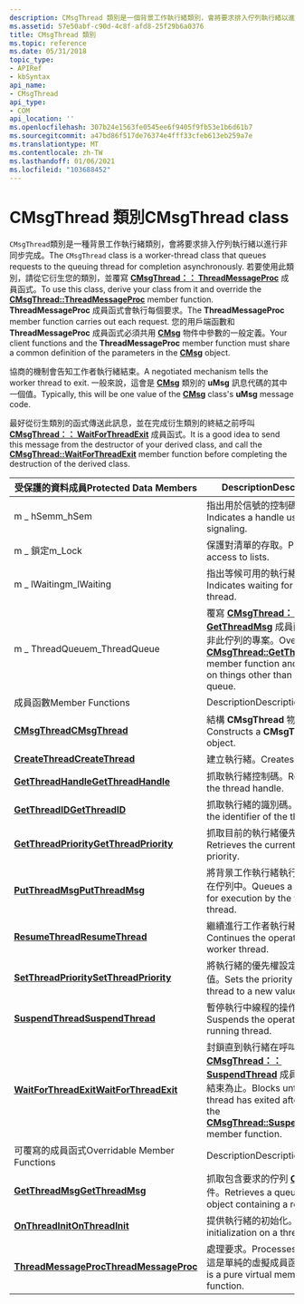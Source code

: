 ```yaml
---
description: CMsgThread 類別是一個背景工作執行緒類別，會將要求排入佇列執行緒以進行非同步完成。
ms.assetid: 57e50abf-c90d-4c8f-afd8-25f29b6a0376
title: CMsgThread 類別
ms.topic: reference
ms.date: 05/31/2018
topic_type:
- APIRef
- kbSyntax
api_name:
- CMsgThread
api_type:
- COM
api_location: ''
ms.openlocfilehash: 307b24e1563fe0545ee6f9405f9fb53e1b6d61b7
ms.sourcegitcommit: a47bd86f517de76374e4fff33cfeb613eb259a7e
ms.translationtype: MT
ms.contentlocale: zh-TW
ms.lasthandoff: 01/06/2021
ms.locfileid: "103688452"
---
```

# <a name="cmsgthread-class"></a><span data-ttu-id="9b17a-103">CMsgThread 類別</span><span class="sxs-lookup"><span data-stu-id="9b17a-103">CMsgThread class</span></span>

<span data-ttu-id="9b17a-104">`CMsgThread`類別是一種背景工作執行緒類別，會將要求排入佇列執行緒以進行非同步完成。</span><span class="sxs-lookup"><span data-stu-id="9b17a-104">The `CMsgThread` class is a worker-thread class that queues requests to the queuing thread for completion asynchronously.</span></span> <span data-ttu-id="9b17a-105">若要使用此類別，請從它衍生您的類別，並覆寫 [**CMsgThread：： ThreadMessageProc**](cmsgthread-threadmessageproc.md) 成員函式。</span><span class="sxs-lookup"><span data-stu-id="9b17a-105">To use this class, derive your class from it and override the [**CMsgThread::ThreadMessageProc**](cmsgthread-threadmessageproc.md) member function.</span></span> <span data-ttu-id="9b17a-106">**ThreadMessageProc** 成員函式會執行每個要求。</span><span class="sxs-lookup"><span data-stu-id="9b17a-106">The **ThreadMessageProc** member function carries out each request.</span></span> <span data-ttu-id="9b17a-107">您的用戶端函數和 **ThreadMessageProc** 成員函式必須共用 [**CMsg**](cmsg.md) 物件中參數的一般定義。</span><span class="sxs-lookup"><span data-stu-id="9b17a-107">Your client functions and the **ThreadMessageProc** member function must share a common definition of the parameters in the [**CMsg**](cmsg.md) object.</span></span>

<span data-ttu-id="9b17a-108">協商的機制會告知工作者執行緒結束。</span><span class="sxs-lookup"><span data-stu-id="9b17a-108">A negotiated mechanism tells the worker thread to exit.</span></span> <span data-ttu-id="9b17a-109">一般來說，這會是 [**CMsg**](cmsg.md) 類別的 **uMsg** 訊息代碼的其中一個值。</span><span class="sxs-lookup"><span data-stu-id="9b17a-109">Typically, this will be one value of the [**CMsg**](cmsg.md) class's **uMsg** message code.</span></span>

<span data-ttu-id="9b17a-110">最好從衍生類別的函式傳送此訊息，並在完成衍生類別的終結之前呼叫 [**CMsgThread：： WaitForThreadExit**](cmsgthread-waitforthreadexit.md) 成員函式。</span><span class="sxs-lookup"><span data-stu-id="9b17a-110">It is a good idea to send this message from the destructor of your derived class, and call the [**CMsgThread::WaitForThreadExit**](cmsgthread-waitforthreadexit.md) member function before completing the destruction of the derived class.</span></span>



| <span data-ttu-id="9b17a-111">受保護的資料成員</span><span class="sxs-lookup"><span data-stu-id="9b17a-111">Protected Data Members</span></span>                                    | <span data-ttu-id="9b17a-112">Description</span><span class="sxs-lookup"><span data-stu-id="9b17a-112">Description</span></span>                                                                                                                           |
|-----------------------------------------------------------|---------------------------------------------------------------------------------------------------------------------------------------|
| <span data-ttu-id="9b17a-113">m \_ hSem</span><span class="sxs-lookup"><span data-stu-id="9b17a-113">m\_hSem</span></span>                                                   | <span data-ttu-id="9b17a-114">指出用於信號的控制碼。</span><span class="sxs-lookup"><span data-stu-id="9b17a-114">Indicates a handle used for signaling.</span></span>                                                                                                |
| <span data-ttu-id="9b17a-115">m \_ 鎖定</span><span class="sxs-lookup"><span data-stu-id="9b17a-115">m\_Lock</span></span>                                                   | <span data-ttu-id="9b17a-116">保護對清單的存取。</span><span class="sxs-lookup"><span data-stu-id="9b17a-116">Protects access to lists.</span></span>                                                                                                             |
| <span data-ttu-id="9b17a-117">m \_ lWaiting</span><span class="sxs-lookup"><span data-stu-id="9b17a-117">m\_lWaiting</span></span>                                               | <span data-ttu-id="9b17a-118">指出等候可用的執行緒。</span><span class="sxs-lookup"><span data-stu-id="9b17a-118">Indicates waiting for a free thread.</span></span>                                                                                                  |
| <span data-ttu-id="9b17a-119">m \_ ThreadQueue</span><span class="sxs-lookup"><span data-stu-id="9b17a-119">m\_ThreadQueue</span></span>                                            | <span data-ttu-id="9b17a-120">覆寫 [**CMsgThread：： GetThreadMsg**](cmsgthread-getthreadmsg.md) 成員函式和封鎖非此佇列的專案。</span><span class="sxs-lookup"><span data-stu-id="9b17a-120">Overrides the [**CMsgThread::GetThreadMsg**](cmsgthread-getthreadmsg.md) member function and blocks on things other than this queue.</span></span> |
| <span data-ttu-id="9b17a-121">成員函數</span><span class="sxs-lookup"><span data-stu-id="9b17a-121">Member Functions</span></span>                                          | <span data-ttu-id="9b17a-122">Description</span><span class="sxs-lookup"><span data-stu-id="9b17a-122">Description</span></span>                                                                                                                           |
| [<span data-ttu-id="9b17a-123">**CMsgThread**</span><span class="sxs-lookup"><span data-stu-id="9b17a-123">**CMsgThread**</span></span>](cmsgthread-cmsgthread.md)               | <span data-ttu-id="9b17a-124">結構 **CMsgThread** 物件。</span><span class="sxs-lookup"><span data-stu-id="9b17a-124">Constructs a **CMsgThread** object.</span></span>                                                                                                   |
| [<span data-ttu-id="9b17a-125">**CreateThread**</span><span class="sxs-lookup"><span data-stu-id="9b17a-125">**CreateThread**</span></span>](cmsgthread-createthread.md)           | <span data-ttu-id="9b17a-126">建立執行緒。</span><span class="sxs-lookup"><span data-stu-id="9b17a-126">Creates a thread.</span></span>                                                                                                                     |
| [<span data-ttu-id="9b17a-127">**GetThreadHandle**</span><span class="sxs-lookup"><span data-stu-id="9b17a-127">**GetThreadHandle**</span></span>](cmsgthread-getthreadhandle.md)     | <span data-ttu-id="9b17a-128">抓取執行緒控制碼。</span><span class="sxs-lookup"><span data-stu-id="9b17a-128">Retrieves the thread handle.</span></span>                                                                                                          |
| [<span data-ttu-id="9b17a-129">**GetThreadID**</span><span class="sxs-lookup"><span data-stu-id="9b17a-129">**GetThreadID**</span></span>](cmsgthread-getthreadid.md)             | <span data-ttu-id="9b17a-130">抓取執行緒的識別碼。</span><span class="sxs-lookup"><span data-stu-id="9b17a-130">Retrieves the identifier of the thread.</span></span>                                                                                               |
| [<span data-ttu-id="9b17a-131">**GetThreadPriority**</span><span class="sxs-lookup"><span data-stu-id="9b17a-131">**GetThreadPriority**</span></span>](cmsgthread-getthreadpriority.md) | <span data-ttu-id="9b17a-132">抓取目前的執行緒優先權。</span><span class="sxs-lookup"><span data-stu-id="9b17a-132">Retrieves the current thread priority.</span></span>                                                                                                |
| [<span data-ttu-id="9b17a-133">**PutThreadMsg**</span><span class="sxs-lookup"><span data-stu-id="9b17a-133">**PutThreadMsg**</span></span>](cmsgthread-putthreadmsg.md)           | <span data-ttu-id="9b17a-134">將背景工作執行緒執行的要求排在佇列中。</span><span class="sxs-lookup"><span data-stu-id="9b17a-134">Queues a request for execution by the worker thread.</span></span>                                                                                  |
| [<span data-ttu-id="9b17a-135">**ResumeThread**</span><span class="sxs-lookup"><span data-stu-id="9b17a-135">**ResumeThread**</span></span>](cmsgthread-resumethread.md)           | <span data-ttu-id="9b17a-136">繼續進行工作者執行緒的操作。</span><span class="sxs-lookup"><span data-stu-id="9b17a-136">Continues the operation of the worker thread.</span></span>                                                                                         |
| [<span data-ttu-id="9b17a-137">**SetThreadPriority**</span><span class="sxs-lookup"><span data-stu-id="9b17a-137">**SetThreadPriority**</span></span>](cmsgthread-setthreadpriority.md) | <span data-ttu-id="9b17a-138">將執行緒的優先權設定為新的值。</span><span class="sxs-lookup"><span data-stu-id="9b17a-138">Sets the priority of the thread to a new value.</span></span>                                                                                       |
| [<span data-ttu-id="9b17a-139">**SuspendThread**</span><span class="sxs-lookup"><span data-stu-id="9b17a-139">**SuspendThread**</span></span>](cmsgthread-suspendthread.md)         | <span data-ttu-id="9b17a-140">暫停執行中線程的操作。</span><span class="sxs-lookup"><span data-stu-id="9b17a-140">Suspends the operation of a running thread.</span></span>                                                                                           |
| [<span data-ttu-id="9b17a-141">**WaitForThreadExit**</span><span class="sxs-lookup"><span data-stu-id="9b17a-141">**WaitForThreadExit**</span></span>](cmsgthread-waitforthreadexit.md) | <span data-ttu-id="9b17a-142">封鎖直到執行緒在呼叫 [**CMsgThread：： SuspendThread**](cmsgthread-suspendthread.md) 成員函式之後結束為止。</span><span class="sxs-lookup"><span data-stu-id="9b17a-142">Blocks until the thread has exited after a call to the [**CMsgThread::SuspendThread**](cmsgthread-suspendthread.md) member function.</span></span> |
| <span data-ttu-id="9b17a-143">可覆寫的成員函式</span><span class="sxs-lookup"><span data-stu-id="9b17a-143">Overridable Member Functions</span></span>                              | <span data-ttu-id="9b17a-144">Description</span><span class="sxs-lookup"><span data-stu-id="9b17a-144">Description</span></span>                                                                                                                           |
| [<span data-ttu-id="9b17a-145">**GetThreadMsg**</span><span class="sxs-lookup"><span data-stu-id="9b17a-145">**GetThreadMsg**</span></span>](cmsgthread-getthreadmsg.md)           | <span data-ttu-id="9b17a-146">抓取包含要求的佇列 [**CMsg**](cmsg.md) 物件。</span><span class="sxs-lookup"><span data-stu-id="9b17a-146">Retrieves a queued [**CMsg**](cmsg.md) object containing a request.</span></span>                                                                  |
| [<span data-ttu-id="9b17a-147">**OnThreadInit**</span><span class="sxs-lookup"><span data-stu-id="9b17a-147">**OnThreadInit**</span></span>](cmsgthread-onthreadinit.md)           | <span data-ttu-id="9b17a-148">提供執行緒的初始化。</span><span class="sxs-lookup"><span data-stu-id="9b17a-148">Provides initialization on a thread.</span></span>                                                                                                  |
| [<span data-ttu-id="9b17a-149">**ThreadMessageProc**</span><span class="sxs-lookup"><span data-stu-id="9b17a-149">**ThreadMessageProc**</span></span>](cmsgthread-threadmessageproc.md) | <span data-ttu-id="9b17a-150">處理要求。</span><span class="sxs-lookup"><span data-stu-id="9b17a-150">Processes requests.</span></span> <span data-ttu-id="9b17a-151">這是單純的虛擬成員函式。</span><span class="sxs-lookup"><span data-stu-id="9b17a-151">This is a pure virtual member function.</span></span>                                                                           |



 

 

 



